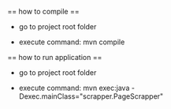 == how to compile ==
* go to project root folder

* execute command: mvn compile


== how to run application ==
* go to project root folder

* execute command: mvn exec:java -Dexec.mainClass="scrapper.PageScrapper"



